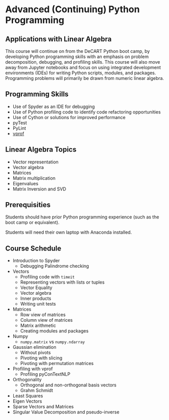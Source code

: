 # Advanced (Continuing) Python Programming
## Applications with Linear Algebra

This course will continue on from the DeCART Python boot camp, by developing Python programming skills with an emphasis on problem decomposition, debugging, and profiling skills. This course will also move away from Jupyter notebooks and focus on using integrated development environments (IDEs) for writing Python scripts, modules, and packages. Programming problems will primarily be drawn from numeric linear algebra.

## Programming Skills

* Use of Spyder as an IDE for debugging
* Use of Python profiling code to identify code refactoring opportunities
* Use of Cython or solutions for improved performance
* pyTest
* PyLint
* [vprof](https://github.com/nvdv/vprof)
## Linear Algebra Topics

* Vector representation
* Vector algebra
* Matrices
* Matrix multiplication
* Eigenvalues
* Matrix Inversion and SVD

## Prerequisities

Students should have prior Python programming experience (such as the boot camp or equivalent).

Students will need their own laptop with Anaconda installed.

## Course Schedule

* Introduction to Spyder
  * Debugging Palindrome checking
* Vectors
  * Profiling code with `timeit`
  * Representing vectors with lists or tuples
  * Vector Equality
  * Vector algebra
  * Inner products
  * Writing unit tests
* Matrices
  * Row view of matrices
  * Column view of matrices
  * Matrix arithmetic
  * Creating modules and packages
* Numpy
  * `numpy.matrix` vs `numpy.ndarray`
* Gaussian elimination
  * Without pivots
  * Pivoting with slicing
  * Pivoting with permutation matrices
* Profiling with vprof
  * Profiling pyConTextNLP
* Orthogonality
  * Orthogonal and non-orthogonal basis vectors
  * Grahm Schmidt
* Least Squares
* Eigen Vectors
* Sparse Vectors and Matrices
* Singular Value Decomposition and pseudo-inverse
